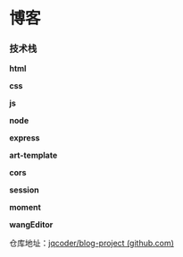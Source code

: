 # 博客

### 技术栈

**html**

 **css**

 **js**

 **node**

 **express** 

**art-template** 

**cors** 

**session** 

**moment**

**wangEditor** 



仓库地址：[jqcoder/blog-project (github.com)](https://github.com/jqcoder/blog-project)